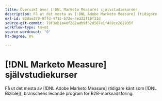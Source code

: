```yaml
---
title: Översikt över [!DNL Marketo Measure] självstudiekurser
description: Få ut det mesta av [!DNL Adobe Marketo Measure] (tidigare känt som [!DNL Bizible]), branschens ledande program för B2B-marknadsföring.
exl-id: 83dae370-8ffd-4715-b72e-4e232f1bf31d
source-git-commit: 79f3eb1a4ef262adb9f52d507e1f469ce262935f
workflow-type: tm+mt
source-wordcount: '0'
ht-degree: 0%

---
```


# [!DNL Marketo Measure] självstudiekurser

Få ut det mesta av [!DNL Adobe Marketo Measure] (tidigare känt som [!DNL Bizible]), branschens ledande program för B2B-marknadsföring.

